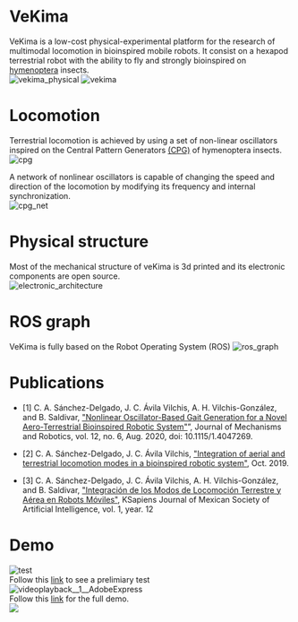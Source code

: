 # VeKima
VeKima is a low-cost physical-experimental platform for the research of multimodal locomotion in bioinspired mobile robots.
It consist on a hexapod terrestrial robot with the ability to fly and strongly bioinspired on [hymenoptera](https://es.wikipedia.org/wiki/Hymenoptera) insects.<br>
![vekima_physical](https://github.com/istarendil/vekima/assets/107052856/d22c98b8-e25a-4f26-8aea-462a55d1dc1a)
![vekima](https://user-images.githubusercontent.com/107052856/199059401-594f34c9-c5d4-4e0f-857a-7e1106deb5cf.png)


# Locomotion
Terrestrial locomotion is achieved by using a set of non-linear oscillators inspired on the Central Pattern Generators [(CPG)](https://en.wikipedia.org/wiki/Central_pattern_generator) of hymenoptera insects.<br>
![cpg](https://user-images.githubusercontent.com/107052856/199059199-a7511b83-c7f4-480e-951d-9b1373064ecf.png)


A network of nonlinear oscillators is capable of changing the speed and direction of the locomotion by modifying its frequency and internal synchronization.<br>
![cpg_net](https://user-images.githubusercontent.com/107052856/199052278-242759b0-e2d1-4ae1-9394-7f67574a4cef.png)

# Physical structure
Most of the mechanical structure of veKima is 3d printed and its electronic components are open source.<br>
![electronic_architecture](https://user-images.githubusercontent.com/107052856/199058225-04332860-b5f0-4b3e-a8ad-2af44bbb3a5d.png)

# ROS graph
VeKima is fully based on the Robot Operating System (ROS)
![ros_graph](https://user-images.githubusercontent.com/107052856/199058838-eecf3194-44ed-4a07-8108-6e7dce1439b1.png)

# Publications
- [1] C. A. Sánchez-Delgado, J. C. Ávila Vilchis, A. H. Vilchis-González, and B. Saldivar, ["Nonlinear Oscillator-Based Gait Generation for a Novel Aero-Terrestrial Bioinspired Robotic System"](https://doi.org/10.1115/1.4047269)”, Journal of Mechanisms and Robotics, vol. 12, no. 6, Aug. 2020, doi: 10.1115/1.4047269.

- [2] C. A. Sánchez-Delgado, J. C. Ávila Vilchis, ["Integration of aerial and terrestrial locomotion modes in a
bioinspired robotic system"](http://ri.uaemex.mx/bitstream/handle/20.500.11799/110475/2020_MCI_CarlosSAnchezDelgado.pdf), Oct. 2019.
- [3] C. A. Sánchez-Delgado, J. C. Ávila Vilchis, A. H. Vilchis-González, and B. Saldivar, ["Integración de los Modos de Locomoción Terrestre y Aérea en Robots Móviles"](http://smia.mx/komputersapiens/publicaciones.html), KSapiens Journal of Mexican Society of Artificial Intelligence, vol. 1, year. 12

# Demo
![test](https://user-images.githubusercontent.com/107052856/199052825-3dac8b66-383d-4ab7-987e-da511c15c764.png)
<br>
Follow this [link](https://www.youtube.com/watch?v=cbnw_SmmBGw&list=PLQBwkbxMqU0CwwgrcaWHP4ouFjho0Iy4H&index=2&t=1s) to see a prelimiary test
<br>
![videoplayback__1__AdobeExpress](https://user-images.githubusercontent.com/107052856/199109905-2e8f2e8a-e9fe-468f-8aa7-caf91b75af4a.gif)<br>
Follow this [link](https://www.youtube.com/watch?v=VcLnfnzkvF8) for the full demo.
<br>
![](https://github.com/istarendil/vekima/blob/main/media/aeroterrestrial_transition.gif)
